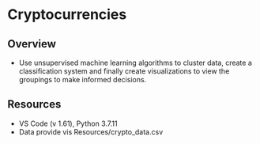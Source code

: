 # Cryptocurrencies

## Overview
- Use unsupervised machine learning algorithms to cluster data, create a classification system and finally create visualizations to view the groupings to make informed decisions. 

## Resources
- VS Code (v 1.61), Python 3.7.11
- Data provide vis Resources/crypto_data.csv
